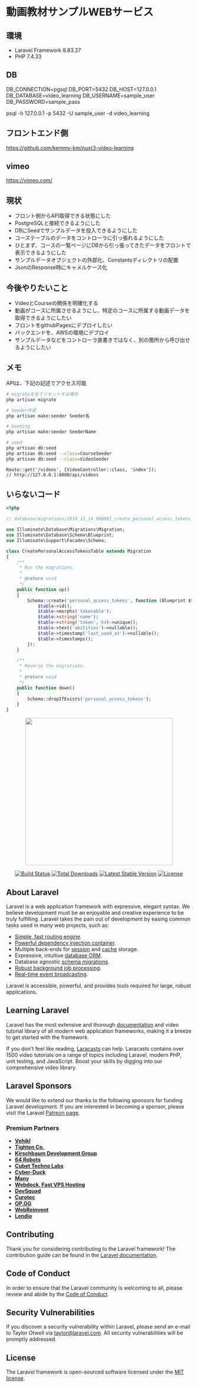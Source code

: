 # 動画教材サンプルWEBサービス

## 環境
- Laravel Framework 8.83.27
- PHP 7.4.33

## DB
DB_CONNECTION=pgsql
DB_PORT=5432
DB_HOST=127.0.0.1
DB_DATABASE=video_learning
DB_USERNAME=sample_user
DB_PASSWORD=sample_pass

psql -h 127.0.0.1 -p 5432 -U sample_user -d video_learning

## フロントエンド側
https://github.com/kemmy-km/nuxt3-video-learning

## vimeo
https://vimeo.com/

## 現状
- フロント側からAPI取得できる状態にした
- PostgreSQLと接続できるようにした
- DBにSeedでサンプルデータを投入できるようにした
- コーステーブルのデータをコントローラに引っ張れるようにした
- ひとまず、コースの一覧ページにDBから引っ張ってきたデータをフロントで表示できるようにした
- サンプルデータオブジェクトの外部化、Constantsディレクトリの配置
- JsonのResponse時にキャメルケース化

## 今後やりたいこと
- VideoとCourseの関係を明確化する
- 動画がコースに所属させるようにし、特定のコースに所属する動画データを取得できるようにしたい
- フロントをgithubPagesにデプロイしたい
- バックエンドを、AWSの環境にデプロイ
- サンプルデータなどをコントローラ直書きではなく、別の箇所から呼び出せるようにしたい

## メモ
APIは、下記の記述でアクセス可能


```sh
# migrateを全てリセットする場合
php artisan migrate

# Seeder作成
php artisan make:seeder Seeder名

# Seeding
php artisan make:seeder SeederName

# seed
php artisan db:seed
php artisan db:seed --class=CourseSeeder
php artisan db:seed --class=VideoSeeder

```


```php:api.php
Route::get('/videos', [VideoController::class, 'index']);
// http://127.0.0.1:8000/api/videos
```

## いらないコード

```php
<?php

// database/migrations/2019_12_14_000001_create_personal_access_tokens_table.php

use Illuminate\Database\Migrations\Migration;
use Illuminate\Database\Schema\Blueprint;
use Illuminate\Support\Facades\Schema;

class CreatePersonalAccessTokensTable extends Migration
{
    /**
     * Run the migrations.
     *
     * @return void
     */
    public function up()
    {
        Schema::create('personal_access_tokens', function (Blueprint $table) {
            $table->id();
            $table->morphs('tokenable');
            $table->string('name');
            $table->string('token', 64)->unique();
            $table->text('abilities')->nullable();
            $table->timestamp('last_used_at')->nullable();
            $table->timestamps();
        });
    }

    /**
     * Reverse the migrations.
     *
     * @return void
     */
    public function down()
    {
        Schema::dropIfExists('personal_access_tokens');
    }
}

```

<p align="center"><a href="https://laravel.com" target="_blank"><img src="https://raw.githubusercontent.com/laravel/art/master/logo-lockup/5%20SVG/2%20CMYK/1%20Full%20Color/laravel-logolockup-cmyk-red.svg" width="400"></a></p>

<p align="center">
<a href="https://travis-ci.org/laravel/framework"><img src="https://travis-ci.org/laravel/framework.svg" alt="Build Status"></a>
<a href="https://packagist.org/packages/laravel/framework"><img src="https://img.shields.io/packagist/dt/laravel/framework" alt="Total Downloads"></a>
<a href="https://packagist.org/packages/laravel/framework"><img src="https://img.shields.io/packagist/v/laravel/framework" alt="Latest Stable Version"></a>
<a href="https://packagist.org/packages/laravel/framework"><img src="https://img.shields.io/packagist/l/laravel/framework" alt="License"></a>
</p>

## About Laravel

Laravel is a web application framework with expressive, elegant syntax. We believe development must be an enjoyable and creative experience to be truly fulfilling. Laravel takes the pain out of development by easing common tasks used in many web projects, such as:

- [Simple, fast routing engine](https://laravel.com/docs/routing).
- [Powerful dependency injection container](https://laravel.com/docs/container).
- Multiple back-ends for [session](https://laravel.com/docs/session) and [cache](https://laravel.com/docs/cache) storage.
- Expressive, intuitive [database ORM](https://laravel.com/docs/eloquent).
- Database agnostic [schema migrations](https://laravel.com/docs/migrations).
- [Robust background job processing](https://laravel.com/docs/queues).
- [Real-time event broadcasting](https://laravel.com/docs/broadcasting).

Laravel is accessible, powerful, and provides tools required for large, robust applications.

## Learning Laravel

Laravel has the most extensive and thorough [documentation](https://laravel.com/docs) and video tutorial library of all modern web application frameworks, making it a breeze to get started with the framework.

If you don't feel like reading, [Laracasts](https://laracasts.com) can help. Laracasts contains over 1500 video tutorials on a range of topics including Laravel, modern PHP, unit testing, and JavaScript. Boost your skills by digging into our comprehensive video library.

## Laravel Sponsors

We would like to extend our thanks to the following sponsors for funding Laravel development. If you are interested in becoming a sponsor, please visit the Laravel [Patreon page](https://patreon.com/taylorotwell).

### Premium Partners

- **[Vehikl](https://vehikl.com/)**
- **[Tighten Co.](https://tighten.co)**
- **[Kirschbaum Development Group](https://kirschbaumdevelopment.com)**
- **[64 Robots](https://64robots.com)**
- **[Cubet Techno Labs](https://cubettech.com)**
- **[Cyber-Duck](https://cyber-duck.co.uk)**
- **[Many](https://www.many.co.uk)**
- **[Webdock, Fast VPS Hosting](https://www.webdock.io/en)**
- **[DevSquad](https://devsquad.com)**
- **[Curotec](https://www.curotec.com/services/technologies/laravel/)**
- **[OP.GG](https://op.gg)**
- **[WebReinvent](https://webreinvent.com/?utm_source=laravel&utm_medium=github&utm_campaign=patreon-sponsors)**
- **[Lendio](https://lendio.com)**

## Contributing

Thank you for considering contributing to the Laravel framework! The contribution guide can be found in the [Laravel documentation](https://laravel.com/docs/contributions).

## Code of Conduct

In order to ensure that the Laravel community is welcoming to all, please review and abide by the [Code of Conduct](https://laravel.com/docs/contributions#code-of-conduct).

## Security Vulnerabilities

If you discover a security vulnerability within Laravel, please send an e-mail to Taylor Otwell via [taylor@laravel.com](mailto:taylor@laravel.com). All security vulnerabilities will be promptly addressed.

## License

The Laravel framework is open-sourced software licensed under the [MIT license](https://opensource.org/licenses/MIT).
